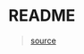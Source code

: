 # README

> [source](https://webdesign.tutsplus.com/tutorials/adding-appeal-to-your-animations-on-the-web--cms-23649?mc_cid=3ce81a4f04&mc_eid=4b3f64ff15)